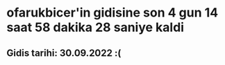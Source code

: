# ofarukbicer'in gidisine son 4 gun 14 saat 58 dakika 28 saniye kaldi

## Gidis tarihi: 30.09.2022 :(